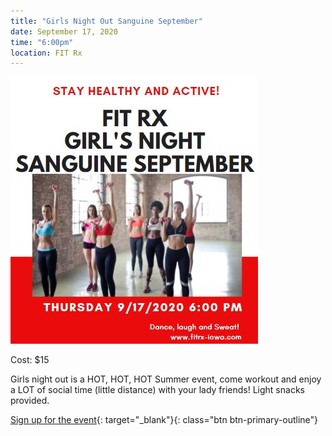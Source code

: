 ```yaml
---
title: "Girls Night Out Sanguine September"
date: September 17, 2020
time: "6:00pm"
location: FIT Rx
---
```

![Girls Night Out - Sept 2020](/assets/images/events/girlsnightout-sept.jpg)

Cost: $15

Girls night out is a HOT, HOT, HOT Summer event, come workout and enjoy a LOT of social  time (little distance) with your lady friends!  Light snacks provided.

[Sign up for the event](https://app.acuityscheduling.com/schedule.php?owner=16546307&appointmentType=15260392){: target="_blank"}{: class="btn btn-primary-outline"}